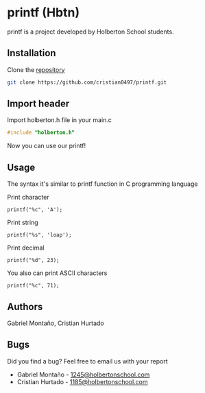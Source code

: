 # printf (Hbtn)

printf is a project developed by Holberton School students.

## Installation

Clone the [repository](https://github.com/cristian0497/printf.git)

```bash
git clone https://github.com/cristian0497/printf.git
```

## Import header
Import holberton.h file in your main.c
```c
#include "holberton.h"
```
Now you can use our printf!

## Usage
The syntax it's similar to printf function in C programming language

Print character
```
printf("%c", 'A');
```

Print string
```
printf("%s", 'loap');
```

Print decimal
```
printf("%d", 23);
```

You also can print ASCII characters
```
printf("%c", 71);
```

## Authors

Gabriel Montaño, Cristian Hurtado


## Bugs
Did you find a bug? Feel free to email us with your report

* Gabriel Montaño - 1245@holbertonschool.com
* Cristian Hurtado - 1185@holbertonschool.com
